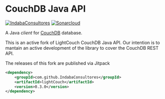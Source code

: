 CouchDB Java API
================

[![IndabaConsultores](https://circleci.com/gh/IndabaConsultores/LightCouch.svg?style=svg)](https://app.circleci.com/pipelines/github/IndabaConsultores/LightCouch)
[![Sonarcloud](https://sonarcloud.io/api/project_badges/measure?project=es.indaba:lightcouch&metric=alert_status)](https://sonarcloud.io/dashboard?id=es.indaba:lightcouch)


A Java _client_ for [CouchDB](http://couchdb.apache.org/) database.

This is an active fork of LightCouch CouchDB Java API. Our intention is to mantain an active development of the library to cover the CouchDB REST API.

The releases of this fork are published via Jitpack
```xml
<dependency>
	<groupId>com.github.IndabaConsultores</groupId>
	<artifactId>lightCouch</artifactId>
	<version>0.3.0</version>
</dependency>
```
